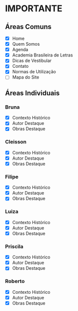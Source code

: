 # IMPORTANTE

## Áreas Comuns
- [x] Home
- [x] Quem Somos
- [x] Agenda
- [x] Academia Brasileira de Letras
- [x] Dicas de Vestibular
- [x] Contato
- [x] Normas de Utilização
- [ ] Mapa do Site

## Áreas Individuais

### Bruna
- [x] Contexto Histórico
- [x] Autor Destaque
- [x] Obras Destaque

### Cleisson
- [x] Contexto Histórico
- [x] Autor Destaque
- [x] Obras Destaque

### Filipe
- [x] Contexto Histórico
- [x] Autor Destaque
- [x] Obras Destaque

### Luiza
- [x] Contexto Histórico
- [x] Autor Destaque
- [x] Obras Destaque

### Priscila
- [x] Contexto Histórico
- [x] Autor Destaque
- [x] Obras Destaque

### Roberto
- [x] Contexto Histórico
- [x] Autor Destaque
- [x] Obras Destaque